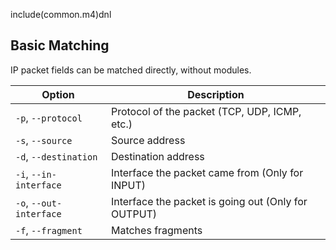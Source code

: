 include(common.m4)dnl
## Basic Matching

IP packet fields can be matched directly, without modules.

| Option                  | Description                                         |
| ----------------------- | --------------------------------------------------- |
| `-p`, `--protocol`      | Protocol of the packet (TCP, UDP, ICMP, etc.)       |
| `-s`, `--source`        | Source address                                      |
| `-d`, `--destination`   | Destination address                                 |
| `-i`, `--in-interface`  | Interface the packet came from (Only for INPUT)     |
| `-o`, `--out-interface` | Interface the packet is going out (Only for OUTPUT) |
| `-f`, `--fragment`      | Matches fragments                                   |
